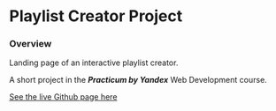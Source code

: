 # Playlist Creator Project

### Overview

Landing page of an interactive playlist creator.

A short project in the ***Practicum by Yandex*** Web Development course.

[See the live Github page here](https://warsdd.github.io/playlist-creator/)
